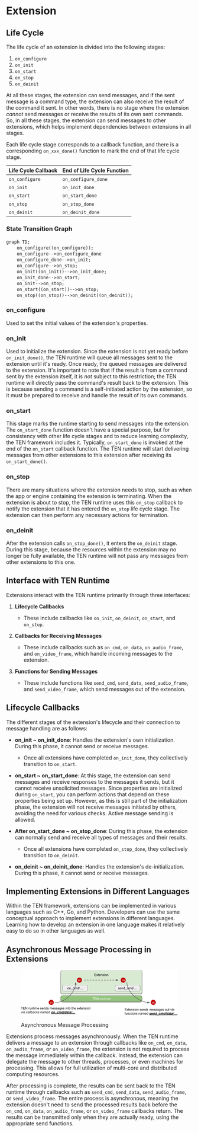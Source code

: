 # Extension

## Life Cycle

The life cycle of an extension is divided into the following stages:

1. `on_configure`
2. `on_init`
3. `on_start`
4. `on_stop`
5. `on_deinit`

At all these stages, the extension can send messages, and if the sent message is a command type, the extension can also receive the result of the command it sent. In other words, there is no stage where the extension *cannot* send messages or receive the results of its own sent commands. So, in all these stages, the extension can send messages to other extensions, which helps implement dependencies between extensions in all stages.

Each life cycle stage corresponds to a callback function, and there is a corresponding `on_xxx_done()` function to mark the end of that life cycle stage.

| Life Cycle Callback | End of Life Cycle Function   |
|---------------------|------------------------------|
| `on_configure`      | `on_configure_done`          |
| `on_init`           | `on_init_done`               |
| `on_start`          | `on_start_done`              |
| `on_stop`           | `on_stop_done`               |
| `on_deinit`         | `on_deinit_done`             |

### State Transition Graph

```mermaid
graph TD;
    on_configure((on_configure));
    on_configure-->on_configure_done
    on_configure_done-->on_init;
    on_configure-->on_stop;
    on_init((on_init))-->on_init_done;
    on_init_done-->on_start;
    on_init-->on_stop;
    on_start((on_start))-->on_stop;
    on_stop((on_stop))-->on_deinit((on_deinit));
```

### on_configure

Used to set the initial values of the extension's properties.

### on_init

Used to initialize the extension. Since the extension is not yet ready before `on_init_done()`, the TEN runtime will queue all messages sent to the extension until it's ready. Once ready, the queued messages are delivered to the extension. It's important to note that if the result is from a command sent by the extension itself, it is *not* subject to this restriction; the TEN runtime will directly pass the command's result back to the extension. This is because sending a command is a self-initiated action by the extension, so it must be prepared to receive and handle the result of its own commands.

### on_start

This stage marks the runtime starting to send messages into the extension. The `on_start_done` function doesn't have a special purpose, but for consistency with other life cycle stages and to reduce learning complexity, the TEN framework includes it. Typically, `on_start_done` is invoked at the end of the `on_start` callback function. The TEN runtime will start delivering messages from other extensions to this extension after receiving its `on_start_done()`.

### on_stop

There are many situations where the extension needs to stop, such as when the app or engine containing the extension is terminating. When the extension is about to stop, the TEN runtime uses this `on_stop` callback to notify the extension that it has entered the `on_stop` life cycle stage. The extension can then perform any necessary actions for termination.

### on_deinit

After the extension calls `on_stop_done()`, it enters the `on_deinit` stage. During this stage, because the resources within the extension may no longer be fully available, the TEN runtime will not pass any messages from other extensions to this one.

## Interface with TEN Runtime

Extensions interact with the TEN runtime primarily through three interfaces:

1. **Lifecycle Callbacks**
   - These include callbacks like `on_init`, `on_deinit`, `on_start`, and `on_stop`.

2. **Callbacks for Receiving Messages**
   - These include callbacks such as `on_cmd`, `on_data`, `on_audio_frame`, and `on_video_frame`, which handle incoming messages to the extension.

3. **Functions for Sending Messages**
   - These include functions like `send_cmd`, `send_data`, `send_audio_frame`, and `send_video_frame`, which send messages out of the extension.

## Lifecycle Callbacks

The different stages of the extension's lifecycle and their connection to message handling are as follows:

- **on_init ~ on_init_done**: Handles the extension's own initialization. During this phase, it cannot send or receive messages.

  - Once all extensions have completed `on_init_done`, they collectively transition to `on_start`.

- **on_start ~ on_start_done**: At this stage, the extension can send messages and receive responses to the messages it sends, but it cannot receive unsolicited messages. Since properties are initialized during `on_start`, you can perform actions that depend on these properties being set up. However, as this is still part of the initialization phase, the extension will not receive messages initiated by others, avoiding the need for various checks. Active message sending is allowed.

- **After on_start_done ~ on_stop_done**: During this phase, the extension can normally send and receive all types of messages and their results.

  - Once all extensions have completed `on_stop_done`, they collectively transition to `on_deinit`.

- **on_deinit ~ on_deinit_done**: Handles the extension's de-initialization. During this phase, it cannot send or receive messages.

## Implementing Extensions in Different Languages

Within the TEN framework, extensions can be implemented in various languages such as C++, Go, and Python. Developers can use the same conceptual approach to implement extensions in different languages. Learning how to develop an extension in one language makes it relatively easy to do so in other languages as well.

## Asynchronous Message Processing in Extensions

<figure><img src="../../assets/png/asynchronous_message_processing.png" alt=""><figcaption><p>Asynchronous Message Processing</p></figcaption></figure>

Extensions process messages asynchronously. When the TEN runtime delivers a message to an extension through callbacks like `on_cmd`, `on_data`, `on_audio_frame`, or `on_video_frame`, the extension is not required to process the message immediately within the callback. Instead, the extension can delegate the message to other threads, processes, or even machines for processing. This allows for full utilization of multi-core and distributed computing resources.

After processing is complete, the results can be sent back to the TEN runtime through callbacks such as `send_cmd`, `send_data`, `send_audio_frame`, or `send_video_frame`. The entire process is asynchronous, meaning the extension doesn't need to send the processed results back before the `on_cmd`, `on_data`, `on_audio_frame`, or `on_video_frame` callbacks return. The results can be transmitted only when they are actually ready, using the appropriate send functions.
